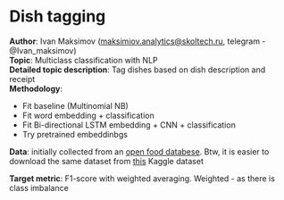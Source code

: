 # Dish tagging
**Author**: Ivan Maksimov (maksimiov.analytics@skoltech.ru, telegram - @Ivan_maksimov)   
**Topic**: Multiclass classification with NLP   
**Detailed topic description**: Tag dishes based on dish description and receipt   
**Methodology**:

- Fit baseline (Multinomial NB)
- Fit word embedding + classification
- Fit Bi-directional LSTM embedding + CNN + classification
- Try pretrained embeddinbgs

**Data**: initially collected from an [open food databese]( https://world.openfoodfacts.org/data). Btw, it is easier to download the same dataset from [this](https://www.kaggle.com/openfoodfacts/world-food-facts) Kaggle dataset

**Target metric**: F1-score with weighted averaging. Weighted - as there is class imbalance

